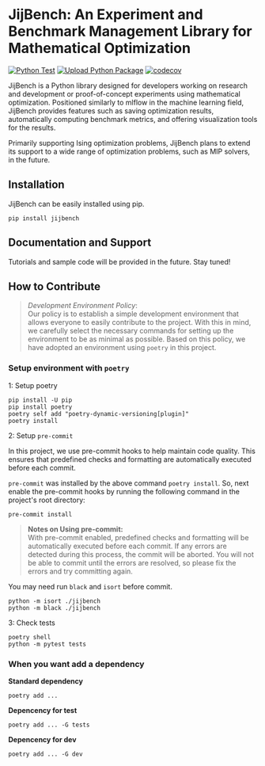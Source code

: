 
# JijBench: An Experiment and Benchmark Management Library for Mathematical Optimization

[![Python Test](https://github.com/Jij-Inc/JijBench/actions/workflows/python-test.yml/badge.svg)](https://github.com/Jij-Inc/JijBench/actions/workflows/python-test.yml)
[![Upload Python Package](https://github.com/Jij-Inc/JijBench/actions/workflows/python-publish.yml/badge.svg)](https://github.com/Jij-Inc/JijBench/actions/workflows/python-publish.yml)
[![codecov](https://codecov.io/gh/Jij-Inc/JijBench/branch/main/graph/badge.svg?token=pfEmtaSP8Z)](https://codecov.io/gh/Jij-Inc/JijBench)

JijBench is a Python library designed for developers working on research and development or proof-of-concept experiments using mathematical optimization. Positioned similarly to mlflow in the machine learning field, JijBench provides features such as saving optimization results, automatically computing benchmark metrics, and offering visualization tools for the results.

Primarily supporting Ising optimization problems, JijBench plans to extend its support to a wide range of optimization problems, such as MIP solvers, in the future.

## Installation
JijBench can be easily installed using pip.

``` shell
pip install jijbench
```

## Documentation and Support
Tutorials and sample code will be provided in the future. Stay tuned!



## How to Contribute

> *Development Environment Policy*:  
> Our policy is to establish a simple development environment that allows everyone to easily contribute to the project. With this in mind, we carefully select the necessary commands for setting up the environment to be as minimal as possible. Based on this policy, we have adopted an environment using `poetry` in this project.

### Setup environment with `poetry`

1: Setup poetry
```
pip install -U pip
pip install poetry
poetry self add "poetry-dynamic-versioning[plugin]"
poetry install
```

2: Setup `pre-commit`

In this project, we use pre-commit hooks to help maintain code quality. This ensures that predefined checks and formatting are automatically executed before each commit.

`pre-commit` was installed by the above command `poetry install`.
So, next enable the pre-commit hooks by running the following command in the project's root directory:

```
pre-commit install
```

> **Notes on Using pre-commit:**  
> With pre-commit enabled, predefined checks and formatting will be automatically executed before each commit. If any errors are detected during this process, the commit will be aborted. You will not be able to commit until the errors are resolved, so please fix the errors and try committing again.

You may need run `black` and `isort` before commit.
```
python -m isort ./jijbench
python -m black ./jijbench
```

3: Check tests

```
poetry shell
python -m pytest tests
```

### When you want add a dependency

**Standard dependency**
```
poetry add ...
```

**Depencency for test**
```
poetry add ... -G tests
```

**Depencency for dev**
```
poetry add ... -G dev
```

